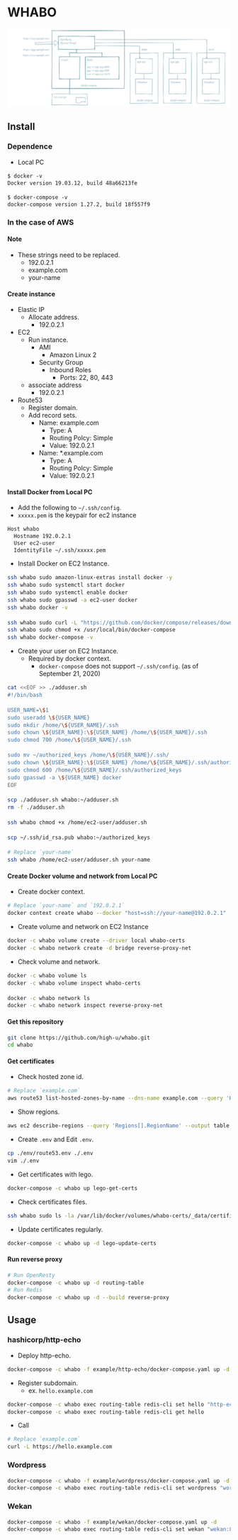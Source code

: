 # WHABO

![Structure](./images/structure.svg)

## Install

### Dependence

- Local PC

```terminal
$ docker -v
Docker version 19.03.12, build 48a66213fe

$ docker-compose -v
docker-compose version 1.27.2, build 18f557f9
```

### In the case of AWS

#### Note

- These strings need to be replaced.
  - 192.0.2.1
  - example.com
  - your-name

#### Create instance

- Elastic IP
  - Allocate address.
    - 192.0.2.1
- EC2
  - Run instance.
    - AMI
      - Amazon Linux 2
    - Security Group
      - Inbound Roles
        - Ports: 22, 80, 443
  - associate address
    - 192.0.2.1
- Route53
  - Register domain.
  - Add record sets.
    - Name: example.com
      - Type: A
      - Routing Polcy: Simple
      - Value: 192.0.2.1
    - Name: *.example.com
      - Type: A
      - Routing Polcy: Simple
      - Value: 192.0.2.1

#### Install Docker from Local PC

- Add the following to `~/.ssh/config`.
- `xxxxx.pem` is the keypair for ec2 instance

```text
Host whabo
  Hostname 192.0.2.1
  User ec2-user
  IdentityFile ~/.ssh/xxxxx.pem
```

- Install Docker on EC2 Instance.

```bash
ssh whabo sudo amazon-linux-extras install docker -y
ssh whabo sudo systemctl start docker
ssh whabo sudo systemctl enable docker
ssh whabo sudo gpasswd -a ec2-user docker
ssh whabo docker -v

ssh whabo sudo curl -L "https://github.com/docker/compose/releases/download/1.27.3/docker-compose-Linux-x86_64" -o /usr/local/bin/docker-compose
ssh whabo sudo chmod +x /usr/local/bin/docker-compose
ssh whabo docker-compose -v
```

- Create your user on EC2 Instance.
  - Required by docker context.
    - `docker-compose` does not support `~/.ssh/config`. (as of September 21, 2020)

```bash
cat <<EOF >> ./adduser.sh
#!/bin/bash

USER_NAME=\$1
sudo useradd \${USER_NAME}
sudo mkdir /home/\${USER_NAME}/.ssh
sudo chown \${USER_NAME}:\${USER_NAME} /home/\${USER_NAME}/.ssh
sudo chmod 700 /home/\${USER_NAME}/.ssh

sudo mv ~/authorized_keys /home/\${USER_NAME}/.ssh/
sudo chown \${USER_NAME}:\${USER_NAME} /home/\${USER_NAME}/.ssh/authorized_keys
sudo chmod 600 /home/\${USER_NAME}/.ssh/authorized_keys
sudo gpasswd -a \${USER_NAME} docker
EOF

scp ./adduser.sh whabo:~/adduser.sh
rm -f ./adduser.sh

ssh whabo chmod +x /home/ec2-user/adduser.sh

scp ~/.ssh/id_rsa.pub whabo:~/authorized_keys

# Replace `your-name`
ssh whabo /home/ec2-user/adduser.sh your-name
```

#### Create Docker volume and network from Local PC

- Create docker context.

```bash
# Replace `your-name` and `192.0.2.1`
docker context create whabo --docker "host=ssh://your-name@192.0.2.1"
```

- Create volume and network on EC2 Instance

```bash
docker -c whabo volume create --driver local whabo-certs
docker -c whabo network create -d bridge reverse-proxy-net
```

- Check volume and network.

```bash
docker -c whabo volume ls
docker -c whabo volume inspect whabo-certs

docker -c whabo network ls
docker -c whabo network inspect reverse-proxy-net
```

#### Get this repository

```bash
git clone https://github.com/high-u/whabo.git
cd whabo
```

#### Get certificates

- Check hosted zone id.

```bash
# Replace `example.com`
aws route53 list-hosted-zones-by-name --dns-name example.com --query 'HostedZones[0].Id' | grep -o 'Z[^"]*'
```

- Show regions.

```bash
aws ec2 describe-regions --query 'Regions[].RegionName' --output table
```

- Create `.env` and Edit `.env`.

```bash
cp ./env/route53.env ./.env
vim ./.env
```

- Get certificates with lego.

```bash
docker-compose -c whabo up lego-get-certs
```

- Check certificates files.

```bash
ssh whabo sudo ls -la /var/lib/docker/volumes/whabo-certs/_data/certificates
```

- Update certificates regularly.

```bash
docker-compose -c whabo up -d lego-update-certs
```

#### Run reverse proxy

```bash
# Run OpenResty
docker-compose -c whabo up -d routing-table
# Run Redis
docker-compose -c whabo up -d --build reverse-proxy
```

## Usage

### hashicorp/http-echo

- Deploy http-echo.

```bash
docker-compose -c whabo -f example/http-echo/docker-compose.yaml up -d
```

- Register subdomain.
  - ex. `hello.example.com`

```bash
docker-compose -c whabo exec routing-table redis-cli set hello "http-echo:5678"
docker-compose -c whabo exec routing-table redis-cli get hello
```

- Call

```bash
# Replace `example.com`
curl -L https://hello.example.com
```

### Wordpress

```bash
docker-compose -c whabo -f example/wordpress/docker-compose.yaml up -d
docker-compose -c whabo exec routing-table redis-cli set wordpress "wordpress:80"
```

### Wekan

```bash
docker-compose -c whabo -f example/wekan/docker-compose.yaml up -d
docker-compose -c whabo exec routing-table redis-cli set wekan "wekan:8080"
```
